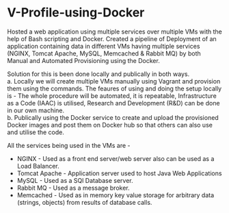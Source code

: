 # **V-Profile-using-Docker**
Hosted a web application using multiple services over multiple VMs with the help of Bash scripting and Docker.
Created a pipeline of Deployment of an application containing data in different VMs having multiple services (NGINX, Tomcat Apache, MySQL, Memcached & Rabbit MQ) by both Manual and Automated Provisioning using the Docker.

Solution for this is been done locally and publically in both ways.<br>
a. Locally we will create multiple VMs manually using Vagrant and provision them using the commands.
The feaures of using and doing the setup locally is - The whole procedure will be automated, it is repeatable, Infrastructure as a Code (IAAC) is utilised, Research and Development (R&D) can be done in our own machine.<br>
b. Publically using the Docker service to create and upload the provisioned Docker images and post them on Docker hub so that others can also use and utilise the code.

All the services being used in the VMs are -<br>
<ul>
<li>NGINX - Used as a front end server/web server also can be used as a Load Balancer.<br>
<li>Tomcat Apache - Application server used to host Java Web Applications<br>
<li>MySQL - Used as a SQl Database server.<br>
<li>Rabbit MQ - Used as a message broker.<br>
<li>Memcached - Used as in memory key value storage for arbitrary data (strings, objects) from results of database calls. </li>
